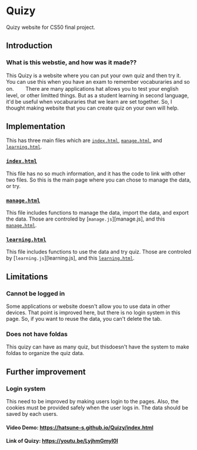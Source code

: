 # Quizy
Quizy website for CS50 final project.

## Introduction

### What is this webstie, and how was it made??

This Quizy is a website where you can put your own quiz and then try it. 
You can use this when you have an exam to remember vocaburaries and so on. 
　　There are many applications hat allows you to test your english level, or other limitted things.
But as a student learning in second language, it'd be useful when vocaburaries that we learn are set together.
So, I thought making website that you can create quiz on your own will help.


## Implementation

This has three main files which are [`index.html`][index.html], [`manage.html`][manage.html],
and [`learning.html`][learning.html].

### [`index.html`][index.html]

This file has no so much information, and it has the code to link with other two files. 
So this is the main page where you can chose to manage the data, or try.

### [`manage.html`][manage.html]

This file includes functions to manage the data, import the data, and export the data.
Those are controled by [`manage.js`][manage.js], and this [`manage.html`][manage.html].

### [`learning.html`][learning.html]

This file includes functions to use the data and try quiz.
Those are controled by [`learning.js`][learning.js], and this [`learning.html`][learning.html].

## Limitations

### Cannot be logged in


Some applications or website doesn't allow you to use data in other devices. 
That point is improved here, but there is no login system in this page. So, if you want to reuse the data, you can't delete the tab.

### Does not have foldas

This quizy can have as many quiz, but thisdoesn't have the system to make foldas to organize the quiz data.

## Further improvement

### Login system

This need to be improved by making users login to the pages. Also, the cookies must be provided safely when the user logs in.
The data should be saved by each users.


#### Video Demo:  <https://hatsune-s.github.io/Quizy/index.html>
#### Link of Quizy:  <https://youtu.be/LyjhmGmyl0I>


[index.html]: index.html "index.html"
[manage.html]: manage.html "manage.html"
[learning.html]: learning.html "learning.html"

